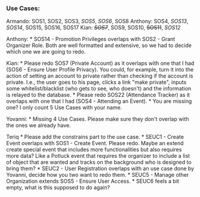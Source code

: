 ### Use Cases:

Armando:
	SOS1, SOS2, SOS3, *SOS5*, *SOS6*, SOS8
Anthony:
	SOS4, *SOS13*, *SOS14*, SOS15, SOS16, SOS17
Kian:
	~~*SOS7*~~, SOS9, SOS10, ~~SOS11~~, *SOS12*

Anthony:
	* SOS14 - Promotion Privileges overlaps with SOS2 - Grant Organizer Role. Both are well formatted and extensive, so we had to decide which one we are going to redo. 

Kian:
	* Please redo SOS7 (Private Account) as it overlaps with one that I had (SOS6 - Ensure User Profile Privacy). You could, for example, turn it into the action of setting an account to private rather than checking if the account is private. I.e., the user goes to his page, clicks a link "make private", inputs some whitelist/blacklist (who gets to see, who doesn't) and the information is relayed to the database. 
	* Please redo SOS22 (Attendance Tracker) as it overlaps with one that I had (SOS4 - Attending an Event). 
	* You are missing one? I only count 5 Use Cases with your name.

Yovanni:
	* Missing 4 Use Cases. Please make sure they don't overlap with the ones we already have. 

Teriq
	* Please add the constrains part to the use case. 
	* SEUC1 - Create Event overlaps with SOS1 - Create Event. Please redo. Maybe an extend create special event that includes more functionalities but also requires more data? Like a Potluck event that requires the organizer to include a list of object that are wanted and tracks on the background who is designed to bring them? 
	* SEUC2 - User Registration overlaps with an use case done by Yovanni, decide how you two want to redo them.
	* SEUC5 - Manage other Organization extends SOS5 - Ensure User Access.
	* SEUC6 feels a bit empty, what is this supposed to do again?
